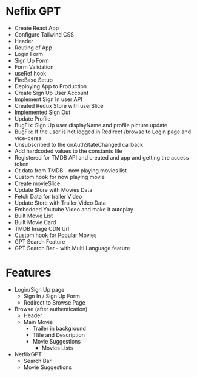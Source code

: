 # Neflix GPT

- Create React App
- Configure Tailwind CSS
- Header
- Routing of App
- Login Form
- Sign Up Form
- Form Validation
- useRef hook
- FireBase Setup
- Deploying App to Production
- Create Sign Up User Account
- Implement Sign In user API
- Created Redux Store with userSlice
- Implemented Sign Out
- Update Profile
- BugFix: Sign Up user displayName and profile picture update
- BugFix: If the user is not logged in Redirect /browse to Login page and vice-cersa
- Unsubscribed to the onAuthStateChanged callback
- Add hardcoded values to the constants file
- Registered for TMDB API and created and app and getting the access token
- Gt data from TMDB - now playing movies list
- Custom hook for now playing movie
- Create movieSlice
- Update Store with Movies Data
- Fetch Data for trailer Video
- Update Store with Trailer Video Data
- Embedded Youtube Video and make it autoplay
- Built Movie List
- Built Movie Card
- TMDB Image CDN Url
- Custom hook for Popular Movies
- GPT Search Feature
- GPT Search Bar - with Multi Language feature

# Features

- Login/Sign Up page
  - Sign In / Sign Up Form
  - Redirect to Browse Page
- Browse (after authentication)
  - Header
  - Main Movie
    - Trailer in background
    - Tltle and Description
    - Movie Suggestions
      - Movies Lists
- NetflixGPT
  - Search Bar
  - Movie Suggestions

